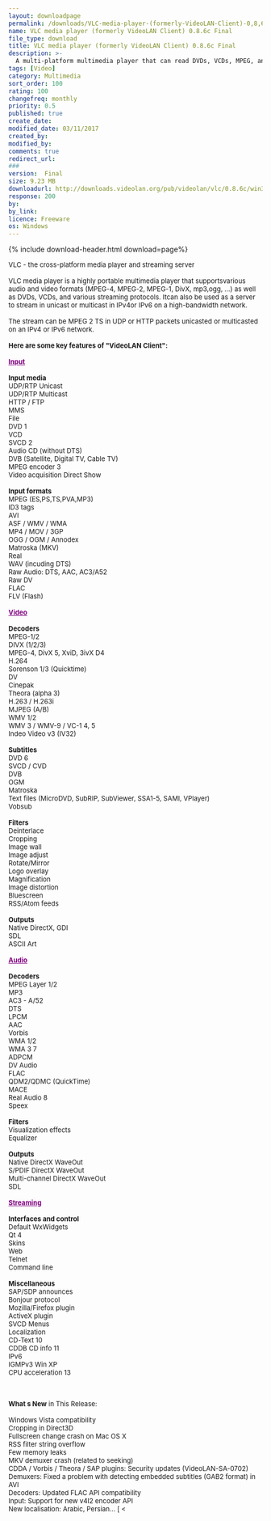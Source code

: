 ```yaml
---
layout: downloadpage
permalink: /downloads/VLC-media-player-(formerly-VideoLAN-Client)-0,8,6c-Final/
name: VLC media player (formerly VideoLAN Client) 0.8.6c Final
file_type: download
title: VLC media player (formerly VideoLAN Client) 0.8.6c Final
description: >-
  A multi-platform multimedia player that can read DVDs, VCDs, MPEG, and DivX files
tags: [Video]
category: Multimedia
sort_order: 100
rating: 100
changefreq: monthly
priority: 0.5
published: true
create_date: 
modified_date: 03/11/2017
created_by: 
modified_by: 
comments: true
redirect_url: 
### 
version:  Final
size: 9.23 MB
downloadurl: http://downloads.videolan.org/pub/videolan/vlc/0.8.6c/win32/vlc 0.8.6c win32.exe
response: 200
by: 
by_link: 
licence: Freeware
os: Windows
---
```


{% include download-header.html download=page%}

<p style="fix-download-text !important">
<p><font size="2"><p>VLC - the cross-platform media player and streaming server<br />
<br />
VLC media player is a highly portable multimedia player that supportsvarious audio and video formats (MPEG-4, MPEG-2, MPEG-1, DivX, mp3,ogg, ...) as well as DVDs, VCDs, and various streaming protocols. Itcan also be used as a server to stream in unicast or multicast in IPv4or IPv6 on a high-bandwidth network. <br />
<br />
The stream can be MPEG 2 TS in UDP or HTTP packets unicasted or multicasted on an IPv4 or IPv6 network.<br />
<br />
<span><strong>Here are some key features of "VideoLAN Client":</strong></span><br />
<br />
<font color="#800080"><u><strong>Input</strong></u></font><br />
<br />
<strong>Input media</strong><br />
UDP/RTP Unicast <br />
UDP/RTP Multicast <br />
HTTP / FTP <br />
MMS <br />
File <br />
DVD 1 <br />
VCD <br />
SVCD 2 <br />
Audio CD (without DTS) <br />
DVB (Satellite, Digital TV, Cable TV) <br />
MPEG encoder 3 <br />
Video acquisition Direct Show<br />
<br />
<strong>Input formats </strong><br />
MPEG (ES,PS,TS,PVA,MP3) <br />
ID3 tags <br />
AVI <br />
ASF / WMV / WMA <br />
MP4 / MOV / 3GP <br />
OGG / OGM / Annodex <br />
Matroska (MKV) <br />
Real <br />
WAV (incuding DTS) <br />
Raw Audio: DTS, AAC, AC3/A52 <br />
Raw DV <br />
FLAC <br />
FLV (Flash) <br />
<br />
<font color="#800080"><u><strong>Video</strong></u></font><br />
<br />
<strong>Decoders </strong><br />
MPEG-1/2 <br />
DIVX (1/2/3) <br />
MPEG-4, DivX 5, XviD, 3ivX D4 <br />
H.264 <br />
Sorenson 1/3 (Quicktime) <br />
DV <br />
Cinepak <br />
Theora (alpha 3) <br />
H.263 / H.263i <br />
MJPEG (A/B) <br />
WMV 1/2 <br />
WMV 3 / WMV-9 / VC-1 4, 5 <br />
Indeo Video v3 (IV32) <br />
<br />
<strong>Subtitles </strong><br />
DVD 6 <br />
SVCD / CVD <br />
DVB <br />
OGM <br />
Matroska <br />
Text files (MicroDVD, SubRIP, SubViewer, SSA1-5, SAMI, VPlayer) <br />
Vobsub <br />
<br />
<strong>Filters </strong><br />
Deinterlace <br />
Cropping <br />
Image wall <br />
Image adjust <br />
Rotate/Mirror <br />
Logo overlay <br />
Magnification <br />
Image distortion <br />
Bluescreen <br />
RSS/Atom feeds <br />
<br />
<strong>Outputs </strong><br />
Native DirectX, GDI<br />
SDL <br />
ASCII Art <br />
<br />
<font color="#800080"><u><strong>Audio</strong></u></font><br />
<br />
<strong>Decoders </strong><br />
MPEG Layer 1/2 <br />
MP3 <br />
AC3 - A/52 <br />
DTS <br />
LPCM <br />
AAC <br />
Vorbis <br />
WMA 1/2 <br />
WMA 3 7 <br />
ADPCM <br />
DV Audio <br />
FLAC <br />
QDM2/QDMC (QuickTime) <br />
MACE <br />
Real Audio 8 <br />
Speex <br />
<br />
<strong>Filters </strong><br />
Visualization effects <br />
Equalizer <br />
<br />
<strong>Outputs </strong><br />
Native DirectX WaveOut <br />
S/PDIF DirectX WaveOut <br />
Multi-channel DirectX WaveOut <br />
SDL <br />
<br />
<font color="#800080"><u><strong>Streaming</strong></u></font><br />
<br />
<strong>Interfaces and control</strong><br />
Default WxWidgets<br />
Qt 4<br />
Skins <br />
Web <br />
Telnet <br />
Command line <br />
<br />
<strong>Miscellaneous</strong><br />
SAP/SDP announces <br />
Bonjour protocol <br />
Mozilla/Firefox plugin <br />
ActiveX plugin <br />
SVCD Menus <br />
Localization <br />
CD-Text 10 <br />
CDDB CD info 11 <br />
IPv6 <br />
IGMPv3 Win XP <br />
CPU acceleration 13 <br />
</p>
<div class="celltext_big"><br />
<br />
<strong>What s New</strong> in This Release:<br />
<br />
Windows Vista compatibility<br />
Cropping in Direct3D<br />
Fullscreen change crash on Mac OS X<br />
RSS filter string overflow<br />
Few memory leaks<br />
MKV demuxer crash (related to seeking)<br />
CDDA / Vorbis / Theora / SAP plugins: Security updates (VideoLAN-SA-0702)<br />
Demuxers: Fixed a problem with detecting embedded subtitles (GAB2 format) in AVI<br />
Decoders: Updated FLAC API compatibility<br />
Input: Support for new v4l2 encoder API<br />
New localisation: Arabic, Persian... [ &lt;</div></p></p>
